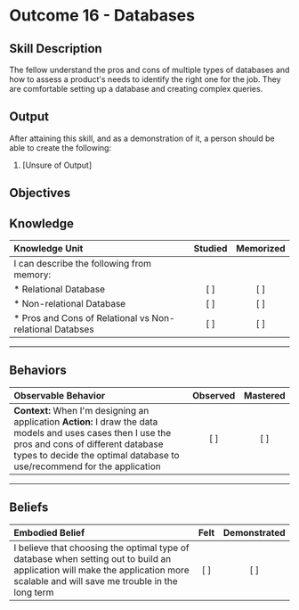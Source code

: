 # Outcome 16 - Databases

**Skill Description**
----------
The fellow understand the pros and cons of multiple types of databases and how to assess a product's needs to identify the right one for the job.  They are comfortable setting up a database and creating complex queries.

**Output**
----------
After attaining this skill, and as a demonstration of it, a person should be able to create the following:

1. [Unsure of Output]


**Objectives**
----------
## **Knowledge**


| Knowledge Unit   |      Studied      | Memorized |
|:-------------|:------------------:|:--------:|
| I can describe the following from memory: | | |
| * Relational Database | [ ] | [ ]  |
| * Non-relational Database     | [ ] | [ ]  |
| * Pros and Cons of Relational vs Non-relational Databses     | [ ] | [ ]  |


----------


## **Behaviors**

| Observable Behavior   |      Observed      | Mastered |
|:-------------|:------------------:|:--------:|
| **Context:** When I'm designing an application **Action:** I draw the data models and uses cases then I use the pros and cons of different database types to decide the optimal database to use/recommend for the application | [ ] | [ ]  |



----------


## **Beliefs**


| Embodied Belief   |      Felt      | Demonstrated |
|:-------------|:------------------:|:--------:|
| I believe that choosing the optimal type of database when setting out to build an application will make the application more scalable and will save me trouble in the long term | [ ] | [ ]  |

